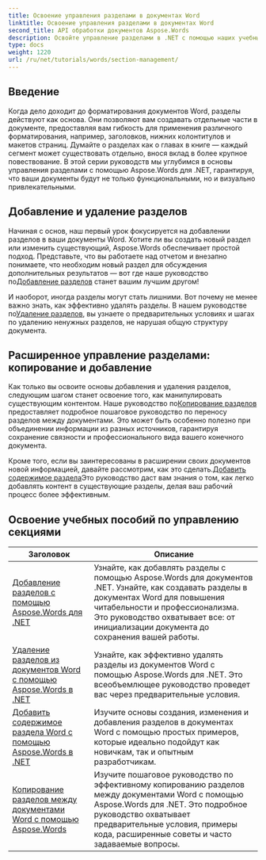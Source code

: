 ```yaml
---
title: Освоение управления разделами в документах Word
linktitle: Освоение управления разделами в документах Word
second_title: API обработки документов Aspose.Words
description: Освойте управление разделами в .NET с помощью наших учебных пособий Aspose.Words. Научитесь легко добавлять, удалять, копировать и присоединять разделы в документах Word.
type: docs
weight: 1220
url: /ru/net/tutorials/words/section-management/
---
```

## Введение

Когда дело доходит до форматирования документов Word, разделы действуют как основа. Они позволяют вам создавать отдельные части в документе, предоставляя вам гибкость для применения различного форматирования, например, заголовков, нижних колонтитулов и макетов страниц. Думайте о разделах как о главах в книге — каждый сегмент может существовать отдельно, внося вклад в более крупное повествование. В этой серии руководств мы углубимся в основы управления разделами с помощью Aspose.Words для .NET, гарантируя, что ваши документы будут не только функциональными, но и визуально привлекательными.

## Добавление и удаление разделов

 Начиная с основ, наш первый урок фокусируется на добавлении разделов в ваши документы Word. Хотите ли вы создать новый раздел или изменить существующий, Aspose.Words обеспечивает простой подход. Представьте, что вы работаете над отчетом и внезапно понимаете, что необходим новый раздел для обсуждения дополнительных результатов — вот где наше руководство по[Добавление разделов](./adding-sections/) станет вашим лучшим другом! 

И наоборот, иногда разделы могут стать лишними. Вот почему не менее важно знать, как эффективно удалять разделы. В нашем руководстве по[Удаление разделов](./delete-sections-word-document/), вы узнаете о предварительных условиях и шагах по удалению ненужных разделов, не нарушая общую структуру документа. 

## Расширенное управление разделами: копирование и добавление

 Как только вы освоите основы добавления и удаления разделов, следующим шагом станет освоение того, как манипулировать существующим контентом. Наше руководство по[Копирование разделов](./copy-sections-word-documents/) предоставляет подробное пошаговое руководство по переносу разделов между документами. Это может быть особенно полезно при объединении информации из разных источников, гарантируя сохранение связности и профессионального вида вашего конечного документа. 

 Кроме того, если вы заинтересованы в расширении своих документов новой информацией, давайте рассмотрим, как это сделать.[Добавить содержимое раздела](./append-section-word-content/)Это руководство даст вам знания о том, как легко добавлять контент в существующие разделы, делая ваш рабочий процесс более эффективным.

 ## Освоение учебных пособий по управлению секциями
| Заголовок | Описание |
| --- | --- |
| [Добавление разделов с помощью Aspose.Words для .NET](./adding-sections/) | Узнайте, как добавлять разделы с помощью Aspose.Words для документов .NET. Узнайте, как создавать разделы в документах Word для повышения читабельности и профессионализма. Это руководство охватывает все: от инициализации документа до сохранения вашей работы. |
| [Удаление разделов из документов Word с помощью Aspose.Words в .NET](./delete-sections-word-document/) | Узнайте, как эффективно удалять разделы из документов Word с помощью Aspose.Words для .NET. Это всеобъемлющее руководство проведет вас через предварительные условия. |
| [Добавить содержимое раздела Word с помощью Aspose.Words в .NET](./append-section-word-content/) | Изучите основы создания, изменения и добавления разделов в документах Word с помощью простых примеров, которые идеально подойдут как новичкам, так и опытным разработчикам. |
| [Копирование разделов между документами Word с помощью Aspose.Words](./copy-sections-word-documents/) | Изучите пошаговое руководство по эффективному копированию разделов между документами Word с помощью Aspose.Words для .NET. Это подробное руководство охватывает предварительные условия, примеры кода, расширенные советы и часто задаваемые вопросы. |